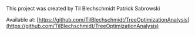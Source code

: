 This project was created by
Til Blechschmidt
Patrick Sabrowski

Available at: [https://github.com/TilBlechschmidt/TreeOptimizationAnalysis](https://github.com/TilBlechschmidt/TreeOptimizationAnalysis)
